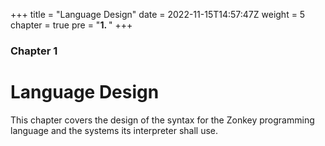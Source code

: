 +++
title = "Language Design"
date = 2022-11-15T14:57:47Z
weight = 5
chapter = true
pre = "<b>1. </b>"
+++

### Chapter 1

# Language Design

This chapter covers the design of the syntax for the Zonkey programming language and the systems its interpreter shall use.
